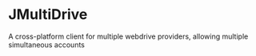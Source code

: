 JMultiDrive
===========

A cross-platform client for multiple webdrive providers, allowing multiple simultaneous accounts